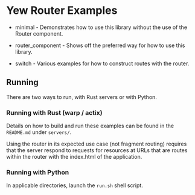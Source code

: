 # Yew Router Examples
- minimal - Demonstrates how to use this library without the use of the Router component.
- router_component - Shows off the preferred way for how to use this library.

- switch - Various examples for how to construct routes with the router.

## Running

There are two ways to run, with Rust servers or with Python.

### Running with Rust (warp / actix)
Details on how to build and run these examples can be found in the `README.md` under `servers/`.

Using the router in its expected use case (not fragment routing) requires that the server respond to requests for
resources at URLs that are routes within the router with the index.html of the application.

### Running with Python
In applicable directories, launch the `run.sh` shell script.
